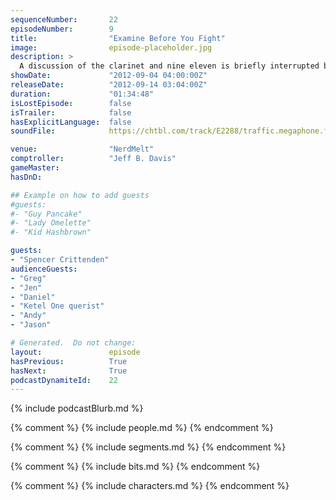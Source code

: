 ```yaml
---
sequenceNumber:       22
episodeNumber:        9
title:                "Examine Before You Fight"
image:                episode-placeholder.jpg
description: >
  A discussion of the clarinet and nine eleven is briefly interrupted by an amazing D&D adventure before proceeding into an indictment of the Hugo Awards and concluding with a demonstration of how hard it is to conclude.
showDate:             "2012-09-04 04:00:00Z"
releaseDate:          "2012-09-14 03:04:00Z"
duration:             "01:34:48"
isLostEpisode:        false
isTrailer:            false
hasExplicitLanguage:  false
soundFile:            https://chtbl.com/track/E2288/traffic.megaphone.fm/STA1215947889.mp3?updated=1555696807

venue:                "NerdMelt"
comptroller:          "Jeff B. Davis"
gameMaster:           
hasDnD:               

## Example on how to add guests
#guests:
#- "Guy Pancake"
#- "Lady Omelette"
#- "Kid Hashbrown"

guests:
- "Spencer Crittenden"
audienceGuests:
- "Greg"
- "Jen"
- "Daniel"
- "Ketel One querist"
- "Andy"
- "Jason"

# Generated.  Do not change:
layout:               episode
hasPrevious:          True
hasNext:              True
podcastDynamiteId:    22
---
```


{% include podcastBlurb.md %}

{% comment %}
{% include people.md %}
{% endcomment %}

{% comment %}
{% include segments.md %}
{% endcomment %}

{% comment %}
{% include bits.md %}
{% endcomment %}

{% comment %}
{% include characters.md %}
{% endcomment %}
